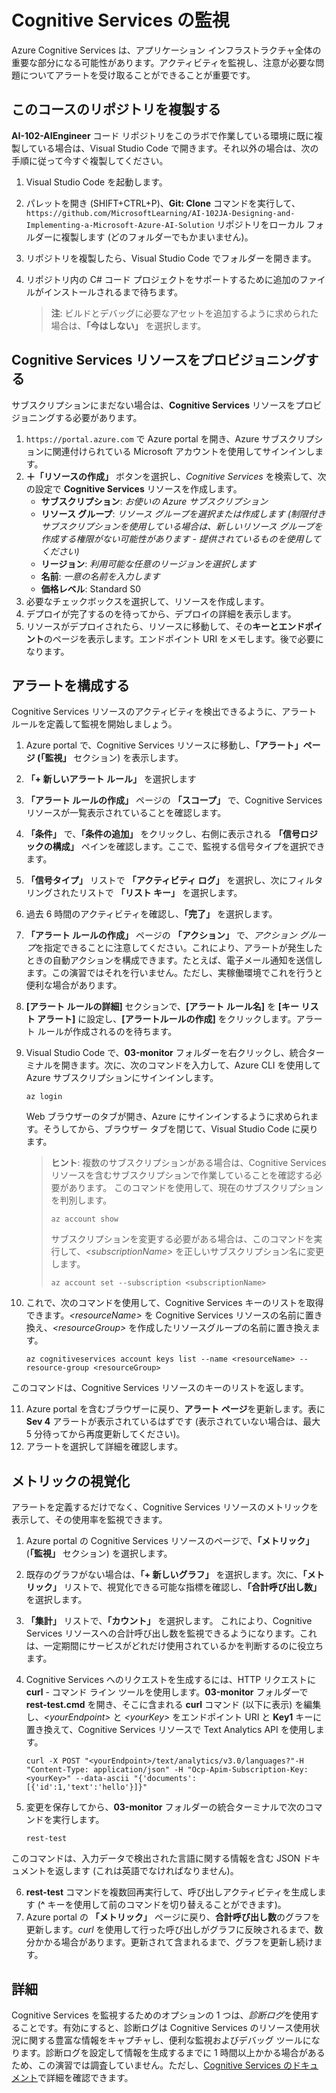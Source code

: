 ﻿---
lab:
    title: 'Cognitive Services の監視'
    module: 'モジュール 2 - Cognitive Services を使用した AI アプリの開発'
---

# Cognitive Services の監視

Azure Cognitive Services は、アプリケーション インフラストラクチャ全体の重要な部分になる可能性があります。アクティビティを監視し、注意が必要な問題についてアラートを受け取ることができることが重要です。

## このコースのリポジトリを複製する

**AI-102-AIEngineer** コード リポジトリをこのラボで作業している環境に既に複製している場合は、Visual Studio Code で開きます。それ以外の場合は、次の手順に従って今すぐ複製してください。

1. Visual Studio Code を起動します。
2. パレットを開き (SHIFT+CTRL+P)、**Git: Clone** コマンドを実行して、 `https://github.com/MicrosoftLearning/AI-102JA-Designing-and-Implementing-a-Microsoft-Azure-AI-Solution` リポジトリをローカル フォルダーに複製します (どのフォルダーでもかまいません)。
3. リポジトリを複製したら、Visual Studio Code でフォルダーを開きます。
4. リポジトリ内の C# コード プロジェクトをサポートするために追加のファイルがインストールされるまで待ちます。

    > **注**: ビルドとデバッグに必要なアセットを追加するように求められた場合は、**「今はしない」** を選択します。

## Cognitive Services リソースをプロビジョニングする

サブスクリプションにまだない場合は、**Cognitive Services** リソースをプロビジョニングする必要があります。

1. `https://portal.azure.com` で Azure portal を開き、Azure サブスクリプションに関連付けられている Microsoft アカウントを使用してサインインします。
2. **&#65291;「リソースの作成」** ボタンを選択し、*Cognitive Services* を検索して、次の設定で **Cognitive Services** リソースを作成します。
    - **サブスクリプション**: *お使いの Azure サブスクリプション*
    - **リソース グループ**: *リソース グループを選択または作成します (制限付きサブスクリプションを使用している場合は、新しいリソース グループを作成する権限がない可能性があります - 提供されているものを使用してください)*
    - **リージョン**: *利用可能な任意のリージョンを選択します*
    - **名前**: *一意の名前を入力します*
    - **価格レベル**: Standard S0
3. 必要なチェックボックスを選択して、リソースを作成します。
4. デプロイが完了するのを待ってから、デプロイの詳細を表示します。
5. リソースがデプロイされたら、リソースに移動して、その**キーとエンドポイント**のページを表示します。エンドポイント URI をメモします。後で必要になります。

## アラートを構成する

Cognitive Services リソースのアクティビティを検出できるように、アラート ルールを定義して監視を開始しましょう。

1. Azure portal で、Cognitive Services リソースに移動し、**「アラート」**ページ (**「監視」** セクション) を表示します。
2. **「+ 新しいアラート ルール」** を選択します
3. **「アラート ルールの作成」** ページの **「スコープ」** で、Cognitive Services リソースが一覧表示されていることを確認します。
4. **「条件」** で、**「条件の追加」** をクリックし、右側に表示される **「信号ロジックの構成」** ペインを確認します。ここで、監視する信号タイプを選択できます。
5. **「信号タイプ」** リストで **「アクティビティ ログ」** を選択し、次にフィルタリングされたリストで **「リスト キー」** を選択します。
6. 過去 6 時間のアクティビティを確認し、**「完了」** を選択します。
7. **「アラート ルールの作成」** ページの **「アクション」** で、*アクション グループ*を指定できることに注意してください。これにより、アラートが発生したときの自動アクションを構成できます。たとえば、電子メール通知を送信します。この演習ではそれを行いません。ただし、実稼働環境でこれを行うと便利な場合があります。
8. **[アラート ルールの詳細]** セクションで、**[アラート ルール名]** を **[キー リスト アラート]** に設定し、**[アラートルールの作成]** をクリックします。アラート ルールが作成されるのを待ちます。
9. Visual Studio Code で、**03-monitor** フォルダーを右クリックし、統合ターミナルを開きます。次に、次のコマンドを入力して、Azure CLI を使用して Azure サブスクリプションにサインインします。

    ```
    az login
    ```

    Web ブラウザーのタブが開き、Azure にサインインするように求められます。そうしてから、ブラウザー タブを閉じて、Visual Studio Code に戻ります。

    > **ヒント**: 複数のサブスクリプションがある場合は、Cognitive Services リソースを含むサブスクリプションで作業していることを確認する必要があります。  このコマンドを使用して、現在のサブスクリプションを判別します。
    >
    > ```
    > az account show
    > ```
    >
    > サブスクリプションを変更する必要がある場合は、このコマンドを実行して、*&lt;subscriptionName&gt;* を正しいサブスクリプション名に変更します。
    >
    > ```
    > az account set --subscription <subscriptionName>
    > ```

10. これで、次のコマンドを使用して、Cognitive Services キーのリストを取得できます。*&lt;resourceName&gt;* を Cognitive Services リソースの名前に置き換え、*&lt;resourceGroup&gt;* を作成したリソースグループの名前に置き換えます。

    ```
    az cognitiveservices account keys list --name <resourceName> --resource-group <resourceGroup>
    ```

このコマンドは、Cognitive Services リソースのキーのリストを返します。

11. Azure portal を含むブラウザーに戻り、**アラート ページ**を更新します。表に **Sev 4** アラートが表示されているはずです (表示されていない場合は、最大 5 分待ってから再度更新してください)。
12. アラートを選択して詳細を確認します。

## メトリックの視覚化

アラートを定義するだけでなく、Cognitive Services リソースのメトリックを表示して、その使用率を監視できます。

1. Azure portal の Cognitive Services リソースのページで、**「メトリック」** (**「監視」** セクション) を選択します。
2. 既存のグラフがない場合は、**「+ 新しいグラフ」** を選択します。次に、**「メトリック」** リストで、視覚化できる可能な指標を確認し、**「合計呼び出し数」** を選択します。
3. **「集計」** リストで、**「カウント」** を選択します。  これにより、Cognitive Services リソースへの合計呼び出し数を監視できるようになります。これは、一定期間にサービスがどれだけ使用されているかを判断するのに役立ちます。
4. Cognitive Services へのリクエストを生成するには、HTTP リクエストに **curl** -  コマンド ライン ツールを使用します。**03-monitor** フォルダーで **rest-test.cmd** を開き、そこに含まれる **curl** コマンド (以下に表示) を編集し、*&lt;yourEndpoint&gt;* と *&lt;yourKey&gt;* をエンドポイント URI と **Key1** キーに置き換えて、Cognitive Services リソースで Text Analytics API を使用します。

    ```
    curl -X POST "<yourEndpoint>/text/analytics/v3.0/languages?"-H "Content-Type: application/json" -H "Ocp-Apim-Subscription-Key: <yourKey>" --data-ascii "{'documents':           [{'id':1,'text':'hello'}]}"
    ```

5. 変更を保存してから、**03-monitor** フォルダーの統合ターミナルで次のコマンドを実行します。

    ```
    rest-test
    ```

このコマンドは、入力データで検出された言語に関する情報を含む JSON ドキュメントを返します (これは英語でなければなりません)。

6. **rest-test** コマンドを複数回再実行して、呼び出しアクティビティを生成します (**^** キーを使用して前のコマンドを切り替えることができます)。
7. Azure portal の **「メトリック」** ページに戻り、**合計呼び出し数**のグラフを更新します。*curl* を使用して行った呼び出しがグラフに反映されるまで、数分かかる場合があります。更新されて含まれるまで、グラフを更新し続けます。

## 詳細

Cognitive Services を監視するためのオプションの 1 つは、*診断ログ*を使用することです。有効にすると、診断ログは Cognitive Services のリソース使用状況に関する豊富な情報をキャプチャし、便利な監視およびデバッグ ツールになります。診断ログを設定して情報を生成するまでに 1 時間以上かかる場合があるため、この演習では調査していません。ただし、[Cognitive Services のドキュメント](https://docs.microsoft.com/azure/cognitive-services/diagnostic-logging)で詳細を確認できます。

